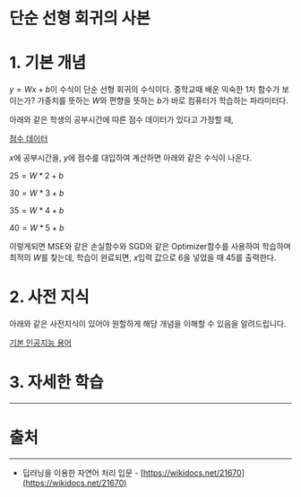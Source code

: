# 단순 선형 회귀의 사본

# 1. 기본 개념

$y =Wx +b$이 수식이 단순 선형 회귀의 수식이다. 중학교때 배운 익숙한 1차 함수가 보이는가? 가중치를 뜻하는 $W$와 편향을 뜻하는 $b$가 바로 컴퓨터가 학습하는 파라미터다. 

아래와 같은 학생의 공부시간에 따른 점수 데이터가 있다고 가정할 때,

[점수 데이터](%E1%84%83%E1%85%A1%E1%86%AB%E1%84%89%E1%85%AE%E1%86%AB%20%E1%84%89%E1%85%A5%E1%86%AB%E1%84%92%E1%85%A7%E1%86%BC%20%E1%84%92%E1%85%AC%E1%84%80%E1%85%B1%E1%84%8B%E1%85%B4%20%E1%84%89%E1%85%A1%E1%84%87%E1%85%A9%E1%86%AB%20fba31c361b4046c5a4676698d6c86c3d/%E1%84%8C%E1%85%A5%E1%86%B7%E1%84%89%E1%85%AE%20%E1%84%83%E1%85%A6%E1%84%8B%E1%85%B5%E1%84%90%E1%85%A5%20688fd1d5817c40f99fe2854649392688.csv)

$x$에 공부시간을, $y$에 점수를 대입하여 계산하면 아래와 같은 수식이 나온다.

$25 = W*2 + b$

$30 = W*3 + b$

$35 = W*4 + b$

$40 = W*5 + b$

이렇게되면 MSE와 같은 손실함수와 SGD와 같은 Optimizer함수를 사용하여 학습하며 최적의 $W$를 찾는데, 학습이 완료되면, $x$입력 값으로 6을 넣었을 때 45를 출력한다. 

# 2. 사전 지식

아래와 같은 사전지식이 있어야 원할하게 해당 개념을 이해할 수 있음을 알려드립니다.

[기본 인공지능 용어](%E1%84%83%E1%85%A1%E1%86%AB%E1%84%89%E1%85%AE%E1%86%AB%20%E1%84%89%E1%85%A5%E1%86%AB%E1%84%92%E1%85%A7%E1%86%BC%20%E1%84%92%E1%85%AC%E1%84%80%E1%85%B1%E1%84%8B%E1%85%B4%20%E1%84%89%E1%85%A1%E1%84%87%E1%85%A9%E1%86%AB%20fba31c361b4046c5a4676698d6c86c3d/%E1%84%80%E1%85%B5%E1%84%87%E1%85%A9%E1%86%AB%20%E1%84%8B%E1%85%B5%E1%86%AB%E1%84%80%E1%85%A9%E1%86%BC%E1%84%8C%E1%85%B5%E1%84%82%E1%85%B3%E1%86%BC%20%E1%84%8B%E1%85%AD%E1%86%BC%E1%84%8B%E1%85%A5%2031e61ec7b57141788b4faafcd4244be5.md)

# 3. 자세한 학습

---

# 출처

---

- 딥러닝을 이용한 자연어 처리 입문 - [https://wikidocs.net/21670](https://wikidocs.net/21670)